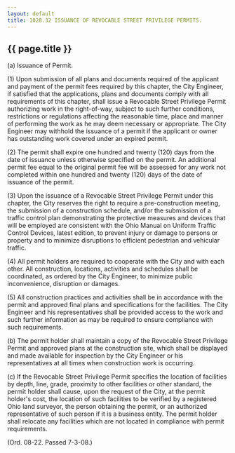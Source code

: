 ---
layout: default 
title: 1028.32 ISSUANCE OF REVOCABLE STREET PRIVILEGE PERMITS.---

{{ page.title }}
----------------

​(a) Issuance of Permit.

​(1) Upon submission of all plans and documents required of the
applicant and payment of the permit fees required by this chapter, the
City Engineer, if satisfied that the applications, plans and documents
comply with all requirements of this chapter, shall issue a Revocable
Street Privilege Permit authorizing work in the right-of-way, subject to
such further conditions, restrictions or regulations affecting the
reasonable time, place and manner of performing the work as he may deem
necessary or appropriate. The City Engineer may withhold the issuance of
a permit if the applicant or owner has outstanding work covered under an
expired permit.

​(2) The permit shall expire one hundred and twenty (120) days from the
date of issuance unless otherwise specified on the permit. An additional
permit fee equal to the original permit fee will be assessed for any
work not completed within one hundred and twenty (120) days of the date
of issuance of the permit.

​(3) Upon the issuance of a Revocable Street Privilege Permit under this
chapter, the City reserves the right to require a pre-construction
meeting, the submission of a construction schedule, and/or the
submission of a traffic control plan demonstrating the protective
measures and devices that will be employed are consistent with the Ohio
Manual on Uniform Traffic Control Devices, latest edition, to prevent
injury or damage to persons or property and to minimize disruptions to
efficient pedestrian and vehicular traffic.

​(4) All permit holders are required to cooperate with the City and with
each other. All construction, locations, activities and schedules shall
be coordinated, as ordered by the City Engineer, to minimize public
inconvenience, disruption or damages.

​(5) All construction practices and activities shall be in accordance
with the permit and approved final plans and specifications for the
facilities. The City Engineer and his representatives shall be provided
access to the work and such further information as may be required to
ensure compliance with such requirements.

​(b) The permit holder shall maintain a copy of the Revocable Street
Privilege Permit and approved plans at the construction site, which
shall be displayed and made available for inspection by the City
Engineer or his representatives at all times when construction work is
occurring.

​(c) If the Revocable Street Privilege Permit specifies the location of
facilities by depth, line, grade, proximity to other facilities or other
standard, the permit holder shall cause, upon the request of the City,
at the permit holder's cost, the location of such facilities to be
verified by a registered Ohio land surveyor, the person obtaining the
permit, or an authorized representative of such person if it is a
business entity. The permit holder shall relocate any facilities which
are not located in compliance with permit requirements.

(Ord. 08-22. Passed 7-3-08.)
